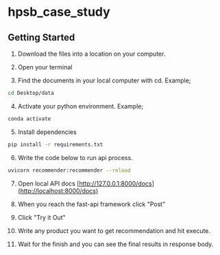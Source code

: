 # hpsb_case_study


## Getting Started

1. Download the files into a location on your computer.

2. Open your terminal

3. Find the documents in your local computer with cd. Example; 
```zsh
cd Desktop/data
```
4. Activate your python environment. Example;
```zsh
conda activate
```
5. Install dependencies
```zsh
pip install -r requirements.txt
```
6. Write the code below to run api process.
```zsh
uvicorn recommender:recommender --reload
```
7. Open local API docs [http://127.0.0.1:8000/docs](http://localhost:8000/docs)

8. When you reach the fast-api framework click "Post"

9. Click "Try it Out"

10. Write any product you want to get recommendation and hit execute. 

11. Wait for the finish and you can see the final results in response body. 
